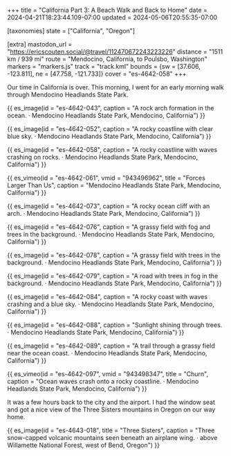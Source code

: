 +++
title = "California Part 3: A Beach Walk and Back to Home"
date = 2024-04-21T18:23:44.109-07:00
updated = 2024-05-06T20:55:35-07:00

[taxonomies]
state = ["California", "Oregon"]

[extra]
mastodon_url = "https://ericscouten.social/@travel/112470672243223226"
distance = "1511 km / 939 mi"
route = "Mendocino, California, to Poulsbo, Washington"
markers = "markers.js"
track = "track.kml"
bounds = {sw = [37.606, -123.811], ne = [47.758, -121.733]}
cover = "es-4642-058"
+++

Our time in California is over. This morning, I went for an early morning walk through Mendocino Headlands State Park.

<!-- more -->

{{ es_image(id = "es-4642-043", caption = "A rock arch formation in the ocean. · Mendocino Headlands State Park, Mendocino, California") }}

{{ es_image(id = "es-4642-052", caption = "A rocky coastline with clear blue sky. · Mendocino Headlands State Park, Mendocino, California") }}

{{ es_image(id = "es-4642-058", caption = "A rocky coastline with waves crashing on rocks. · Mendocino Headlands State Park, Mendocino, California") }}

{{ es_vimeo(id = "es-4642-061", vmid = "943496962", title = "Forces Larger Than Us", caption = "Mendocino Headlands State Park, Mendocino, California") }}

{{ es_image(id = "es-4642-073", caption = "A rocky ocean cliff with an arch. · Mendocino Headlands State Park, Mendocino, California") }}

{{ es_image(id = "es-4642-076", caption = "A grassy field with fog and trees in the background. · Mendocino Headlands State Park, Mendocino, California") }}

{{ es_image(id = "es-4642-078", caption = "A grassy field with trees in the background. · Mendocino Headlands State Park, Mendocino, California") }}

{{ es_image(id = "es-4642-079", caption = "A road with trees in fog in the background. · Mendocino Headlands State Park, Mendocino, California") }}

{{ es_image(id = "es-4642-084", caption = "A rocky coast with waves crashing and a blue sky. · Mendocino Headlands State Park, Mendocino, California") }}

{{ es_image(id = "es-4642-088", caption = "Sunlight shining through trees. · Mendocino Headlands State Park, Mendocino, California") }}

{{ es_image(id = "es-4642-089", caption = "A trail through a grassy field near the ocean coast. · Mendocino Headlands State Park, Mendocino, California") }}

{{ es_vimeo(id = "es-4642-097", vmid = "943498347", title = "Churn", caption = "Ocean waves crash onto a rocky coastline. · Mendocino Headlands State Park, Mendocino, California") }}

It was a few hours back to the city and the airport. I had the window seat and got a nice view of the Three Sisters mountains in Oregon on our way home.

{{ es_image(id = "es-4643-018", title = "Three Sisters", caption = "Three snow-capped volcanic mountains seen beneath an airplane wing. · above Willamette National Forest, west of Bend, Oregon") }}
